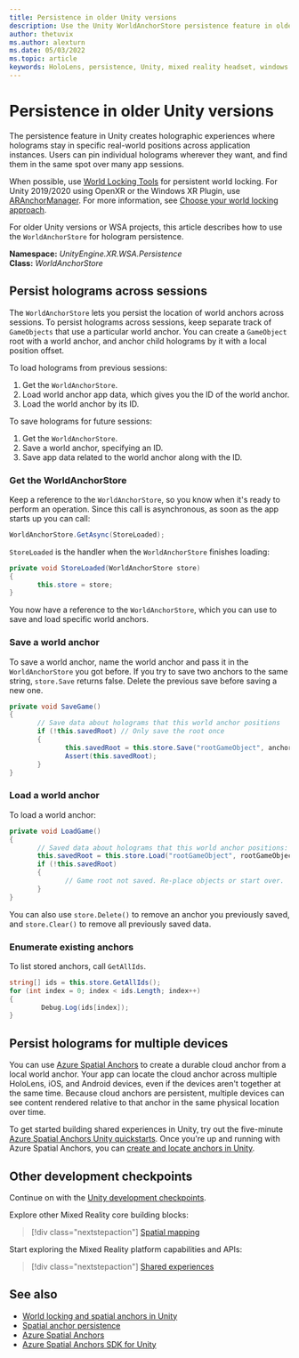 ```yaml
---
title: Persistence in older Unity versions
description: Use the Unity WorldAnchorStore persistence feature in older Unity versions to let users pin holograms and find them later over app sessions.
author: thetuvix
ms.author: alexturn
ms.date: 05/03/2022
ms.topic: article
keywords: HoloLens, persistence, Unity, mixed reality headset, windows mixed reality headset, virtual reality headset
---
```



# Persistence in older Unity versions

The persistence feature in Unity creates holographic experiences where holograms stay in specific real-world positions across application instances. Users can pin individual holograms wherever they want, and find them in the same spot over many app sessions.

When possible, use [World Locking Tools](/mixed-reality/world-locking-tools) for persistent world locking. For Unity 2019/2020 using OpenXR or the Windows XR Plugin, use [ARAnchorManager](includes/world-locking-persistence.md?tabs=anchorstore#persistent-world-locking). For more information, see [Choose your world locking approach](spatial-anchors-in-unity.md#choosing-your-world-locking-approach).

For older Unity versions or WSA projects, this article describes how to use the `WorldAnchorStore` for hologram persistence.

**Namespace:** *UnityEngine.XR.WSA.Persistence*<br>
**Class:** *WorldAnchorStore*

## Persist holograms across sessions

The `WorldAnchorStore` lets you persist the location of world anchors across sessions. To persist holograms across sessions, keep separate track of `GameObjects` that use a particular world anchor. You can create a `GameObject` root with a world anchor, and anchor child holograms by it with a local position offset.

To load holograms from previous sessions:

1. Get the `WorldAnchorStore`.
2. Load world anchor app data, which gives you the ID of the world anchor.
3. Load the world anchor by its ID.

To save holograms for future sessions:

1. Get the `WorldAnchorStore`.
2. Save a world anchor, specifying an ID.
3. Save app data related to the world anchor along with the ID.

### Get the WorldAnchorStore

Keep a reference to the `WorldAnchorStore`, so you know when it's ready to perform an operation. Since this call is asynchronous, as soon as the app starts up you can call:

```cs
WorldAnchorStore.GetAsync(StoreLoaded);
```

`StoreLoaded` is the handler when the `WorldAnchorStore` finishes loading:

```cs
private void StoreLoaded(WorldAnchorStore store)
{
       this.store = store;
}
```

You now have a reference to the `WorldAnchorStore`, which you can use to save and load specific world anchors.

### Save a world anchor

To save a world anchor, name the world anchor and pass it in the `WorldAnchorStore` you got before. If you try to save two anchors to the same string, `store.Save` returns false. Delete the previous save before saving a new one.

```cs
private void SaveGame()
{
       // Save data about holograms that this world anchor positions
       if (!this.savedRoot) // Only save the root once
       {
              this.savedRoot = this.store.Save("rootGameObject", anchor);
              Assert(this.savedRoot);
       }
}
```

### Load a world anchor

To load a world anchor:

```cs
private void LoadGame()
{
       // Saved data about holograms that this world anchor positions:
       this.savedRoot = this.store.Load("rootGameObject", rootGameObject);
       if (!this.savedRoot)
       {
              // Game root not saved. Re-place objects or start over.
       }
}
```

You can also use `store.Delete()` to remove an anchor you previously saved, and `store.Clear()` to remove all previously saved data.

### Enumerate existing anchors

To list stored anchors, call `GetAllIds`.

```cs
string[] ids = this.store.GetAllIds();
for (int index = 0; index < ids.Length; index++)
{
        Debug.Log(ids[index]);
}
```

## Persist holograms for multiple devices

You can use [Azure Spatial Anchors](/azure/spatial-anchors/overview) to create a durable cloud anchor from a local world anchor. Your app can locate the cloud anchor across multiple HoloLens, iOS, and Android devices, even if the devices aren't together at the same time. Because cloud anchors are persistent, multiple devices can see content rendered relative to that anchor in the same physical location over time.

To get started building shared experiences in Unity, try out the five-minute [Azure Spatial Anchors Unity quickstarts](/azure/spatial-anchors/unity-overview). Once you're up and running with Azure Spatial Anchors, you can [create and locate anchors in Unity](/azure/spatial-anchors/concepts/create-locate-anchors-unity).

## Other development checkpoints

Continue on with the [Unity development checkpoints](unity-development-overview.md#2-core-building-blocks).

Explore other Mixed Reality core building blocks:

> [!div class="nextstepaction"]
> [Spatial mapping](spatial-mapping-in-unity.md)

Start exploring the Mixed Reality platform capabilities and APIs:

> [!div class="nextstepaction"]
> [Shared experiences](shared-experiences-in-unity.md)

## See also

- [World locking and spatial anchors in Unity](spatial-anchors-in-unity.md)
- [Spatial anchor persistence](../../design/coordinate-systems.md#spatial-anchor-persistence)
- [Azure Spatial Anchors](/azure/spatial-anchors)
- [Azure Spatial Anchors SDK for Unity](/dotnet/api/Microsoft.Azure.SpatialAnchors)
